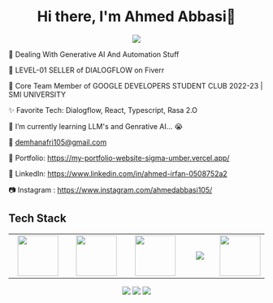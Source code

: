 <body>
  <div align="center">
    <h1> Hi there, I'm Ahmed Abbasi👋<a href="https://my-portfolio-website-sigma-umber.vercel.app/"></h1>
  </div>
<p align="center">
<a href="https://github.com/ahmedabbasi105"><img src="https://readme-typing-svg.herokuapp.com/?lines=NLP+and+Web+Developer;Mern+Stack+Developer&font=Roboto&size=26&duration=3500&pause=500&center=true&width=500&height=50&color=eab676"></a>
	
<!-- ## My WordPress Course 
- [Mubashar Nouman](https://www.youtube.com/channel/UC6lUUWMyuiibsJzV8BNdaEQ)
 -->

🤵 Dealing With Generative AI And Automation Stuff 

💸 LEVEL-01 SELLER of DIALOGFLOW on Fiverr
	
📢 Core Team Member of GOOGLE DEVELOPERS STUDENT CLUB  2022-23 | SMI UNIVERSITY

✨ Favorite Tech: Dialogflow, React, Typescript, Rasa 2.O

📓 I’m currently learning LLM's and Genrative AI... 😭

📧 demhanafri105@gmail.com

🎨 Portfolio: https://my-portfolio-website-sigma-umber.vercel.app/

💼 LinkedIn: https://www.linkedin.com/in/ahmed-irfan-0508752a2

📷 Instagram : https://www.instagram.com/ahmedabbasi105/
 
<h2>Tech Stack</h2>

<table width="100">
<tr>
    <td align='center' width="200">
        <img src="https://www.svgrepo.com/show/353648/dialogflow.svg" width="80">
    </td>

  <td align='center' width="200">
        <img src="https://upload.wikimedia.org/wikipedia/commons/thumb/c/cb/Google_Assistant_logo.svg/1200px-Google_Assistant_logo.svg.png"  width="80">
    </td>
 <td align='center' width="200">
        <img src="https://github.com/abranhe/programming-languages-logos/blob/master/src/javascript/javascript.svg" width="80">
    </td>
 <td align='center' width="200">
        <img src="https://www.vectorlogo.zone/logos/reactjs/reactjs-ar21.svg">
    </td>
   <td align='center'>
        <img src="https://upload.wikimedia.org/wikipedia/commons/thumb/4/4c/Typescript_logo_2020.svg/1200px-Typescript_logo_2020.svg.png" width="80">
    </td>
</tr>
 
 

    
</table>
</p>
<p align="center">
<a href="https://www.linkedin.com/in/ahmed-irfan-0508752a2"><img src="https://img.shields.io/badge/-Ahmed Irfan-0077B5?style=flat&logo=Linkedin&logoColor=white"/></a>
<a href="mailto:demhanafri105@gmail.com"><img src="https://img.shields.io/badge/-demhanafri105@gmail.com-D14836?style=flat&logo=Gmail&logoColor=white"/></a>
<a href="https://www.instagram.com/ahmedabbasi105/"><img src="https://img.shields.io/badge/-@ahmedabbasi105-E4405F?style=flat&logo=Instagram&logoColor=white"/></a>
 </p>
 
<br>
